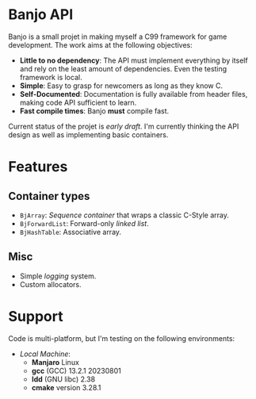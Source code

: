 Banjo API
=========

Banjo is a small projet in making myself a C99 framework for game development.
The work aims at the following objectives:

- **Little to no dependency**: The API must implement everything by itself and rely on the least amount of dependencies. Even the testing framework is local.
- **Simple**: Easy to grasp for newcomers as long as they know C.
- **Self-Documented**: Documentation is fully available from header files, making code API sufficient to learn.
- **Fast compile times**: Banjo **must** compile fast. 

Current status of the projet is *early draft*. I'm currently thinking the API design as well as implementing basic containers.

Features
========

Container types
---------------

- `BjArray`: *Sequence container* that wraps a classic C-Style array.
- `BjForwardList`: Forward-only *linked list*.
- `BjHashTable`: Associative array.

Misc
----

* Simple *logging* system.
* Custom allocators.

Support
=======

Code is multi-platform, but I'm testing on the following environments:

- *Local Machine*:
  - **Manjaro** Linux
  - **gcc** (GCC) 13.2.1 20230801
  - **ldd** (GNU libc) 2.38
  - **cmake** version 3.28.1






